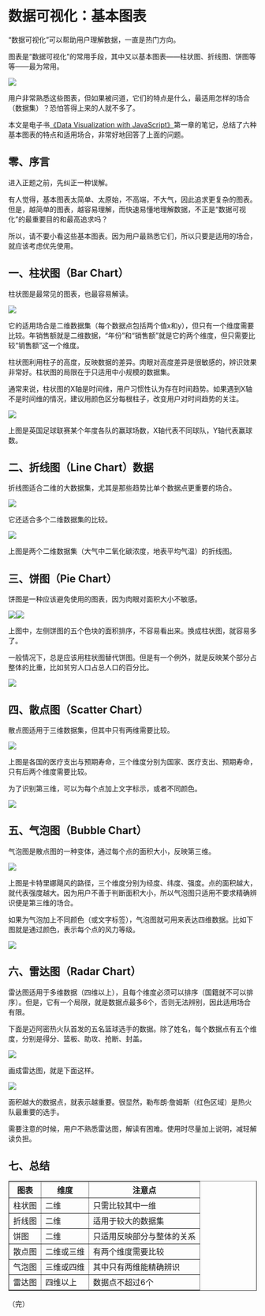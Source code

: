 # 数据可视化：基本图表

“数据可视化”可以帮助用户理解数据，一直是热门方向。

图表是“数据可视化”的常用手段，其中又以基本图表——柱状图、折线图、饼图等等——最为常用。

![](http://image.beekka.com/blog/2014/bg2014112901.png)

用户非常熟悉这些图表，但如果被问道，它们的特点是什么，最适用怎样的场合（数据集）？恐怕答得上来的人就不多了。

本文是电子书[《Data Visualization with JavaScript》](http://jsdatav.is/intro.html)第一章的笔记，总结了六种基本图表的特点和适用场合，非常好地回答了上面的问题。

## 零、序言

进入正题之前，先纠正一种误解。

有人觉得，基本图表太简单、太原始，不高端，不大气，因此追求更复杂的图表。但是，越简单的图表，越容易理解，而快速易懂地理解数据，不正是“数据可视化”的最重要目的和最高追求吗？

所以，请不要小看这些基本图表。因为用户最熟悉它们，所以只要是适用的场合，就应该考虑优先使用。

## 一、柱状图（Bar Chart）

柱状图是最常见的图表，也最容易解读。

![](http://image.beekka.com/blog/2014/bg2014112902.png)

它的适用场合是二维数据集（每个数据点包括两个值x和y），但只有一个维度需要比较。年销售额就是二维数据，“年份”和“销售额”就是它的两个维度，但只需要比较“销售额”这一个维度。

柱状图利用柱子的高度，反映数据的差异。肉眼对高度差异是很敏感的，辨识效果非常好。柱状图的局限在于只适用中小规模的数据集。

通常来说，柱状图的X轴是时间维，用户习惯性认为存在时间趋势。如果遇到X轴不是时间维的情况，建议用颜色区分每根柱子，改变用户对时间趋势的关注。

![](http://image.beekka.com/blog/2014/bg2014112903.png)

上图是英国足球联赛某个年度各队的赢球场数，X轴代表不同球队，Y轴代表赢球数。

## 二、折线图（Line Chart）数据

折线图适合二维的大数据集，尤其是那些趋势比单个数据点更重要的场合。

![](http://image.beekka.com/blog/2014/bg2014112904.png)

它还适合多个二维数据集的比较。

![](http://image.beekka.com/blog/2014/bg2014112905.png)

上图是两个二维数据集（大气中二氧化碳浓度，地表平均气温）的折线图。

## 三、饼图（Pie Chart）

饼图是一种应该避免使用的图表，因为肉眼对面积大小不敏感。

![](http://image.beekka.com/blog/2014/bg2014112906.png)![](http://image.beekka.com/blog/2014/bg2014112907.png)

上图中，左侧饼图的五个色块的面积排序，不容易看出来。换成柱状图，就容易多了。

一般情况下，总是应该用柱状图替代饼图。但是有一个例外，就是反映某个部分占整体的比重，比如贫穷人口占总人口的百分比。

![](http://image.beekka.com/blog/2014/bg2014112908.png)

## 四、散点图（Scatter Chart）

散点图适用于三维数据集，但其中只有两维需要比较。

![](http://image.beekka.com/blog/2014/bg2014112909.png)

上图是各国的医疗支出与预期寿命，三个维度分别为国家、医疗支出、预期寿命，只有后两个维度需要比较。

为了识别第三维，可以为每个点加上文字标示，或者不同颜色。

![](http://image.beekka.com/blog/2014/bg2014112910.png)

## 五、气泡图（Bubble Chart）

气泡图是散点图的一种变体，通过每个点的面积大小，反映第三维。

![](http://image.beekka.com/blog/2014/bg2014112911.png)

上图是卡特里娜飓风的路径，三个维度分别为经度、纬度、强度。点的面积越大，就代表强度越大。因为用户不善于判断面积大小，所以气泡图只适用不要求精确辨识便是第三维的场合。

如果为气泡加上不同颜色（或文字标签），气泡图就可用来表达四维数据。比如下图就是通过颜色，表示每个点的风力等级。

![](http://image.beekka.com/blog/2014/bg2014112912.png)

## 六、雷达图（Radar Chart）

雷达图适用于多维数据（四维以上），且每个维度必须可以排序（国籍就不可以排序）。但是，它有一个局限，就是数据点最多6个，否则无法辨别，因此适用场合有限。

下面是迈阿密热火队首发的五名篮球选手的数据。除了姓名，每个数据点有五个维度，分别是得分、篮板、助攻、抢断、封盖。

![](http://image.beekka.com/blog/2014/bg2014112913.png)

画成雷达图，就是下面这样。

![](http://image.beekka.com/blog/2014/bg2014112914.png)

面积越大的数据点，就表示越重要。很显然，勒布朗·詹姆斯（红色区域）是热火队最重要的选手。

需要注意的时候，用户不熟悉雷达图，解读有困难。使用时尽量加上说明，减轻解读负担。

## 七、总结

<table border="1">
<thead>
<tr>
<th>图表</th>
<th>维度</th>
<th>注意点</th>
</tr>
</thead>
<tbody>
<tr>
<td>柱状图</td>
<td>二维</td>
<td>只需比较其中一维</td>
</tr>
<tr>
<td>折线图</td>
<td>二维</td>
<td>适用于较大的数据集</td>
</tr>
<tr>
<td>饼图</td>
<td>二维</td>
<td>只适用反映部分与整体的关系</td>
</tr>
<tr>
<td>散点图</td>
<td>二维或三维</td>
<td>有两个维度需要比较</td>
</tr>
<tr>
<td>气泡图</td>
<td>三维或四维</td>
<td>其中只有两维能精确辨识</td>
</tr>
<tr>
<td>雷达图</td>
<td>四维以上</td>
<td>数据点不超过6个</td>
</tr>
</tbody>
</table>

（完）








 